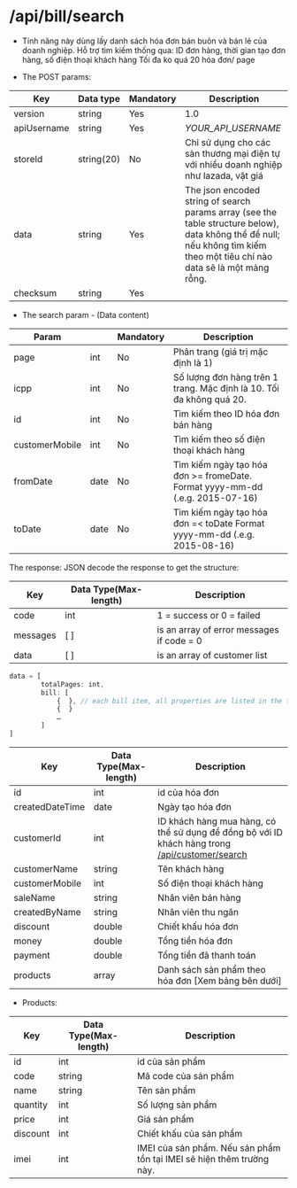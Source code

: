 # /api/bill/search 
- Tính năng này dùng lấy danh sách hóa đơn bán buôn và bán lẻ của doanh nghiệp. Hỗ trợ tìm kiếm thống qua: ID đơn hàng, thời gian tạo đơn hàng, số điện thoại khách hàng Tối đa ko quá 20 hóa đơn/ page
 
- The POST params:

Key | Data type | Mandatory | Description
-----|------------|-------------|--------
version | string | Yes | 1.0
apiUsername | string | Yes | _YOUR_API_USERNAME_
storeId | string(20) | No| Chỉ sử dụng cho các sàn thương mại điện tự với nhiều doanh nghiệp như lazada, vật giá
data |string | Yes| The json encoded string of search params array (see the table structure below), data không thể để null; nếu không tìm kiếm theo một tiêu chí nào data sẽ là một mảng rỗng.
checksum | string | Yes | <p></p>

- The search param - (Data content)

Param | | Mandatory | Description
----- | -------- | ------- |----------
page |int| No | Phân trang (giá trị mặc định là 1)
icpp | int | No | Số lượng đơn hàng trên 1 trang. Mặc định là 10. Tối đa không quá 20.
id | int | No| Tìm kiếm theo ID hóa đơn bán hàng
customerMobile | int | No|Tìm kiếm theo số điện thoại khách hàng
fromDate| date |No| Tìm kiếm ngày tạo hóa đơn >= fromeDate. Format yyyy-mm-dd (.e.g. 2015-07-16)
toDate | date | No | Tìm kiếm ngày tạo hóa đơn =< toDate Format yyyy-mm-dd (.e.g. 2015-08-16)
 
The response: JSON decode the response to get the structure:

Key |Data Type(Max-length) |Description
----- | --------- | --------
code | int |1 = success or 0 = failed
messages | [ ] |is an array of error messages if code = 0
data | [ ]| is an array of customer list

```js
data = [
        totalPages: int,
        bill: [
            {  }, // each bill item, all properties are listed in the table below
			{  }
            …
		]
]
```

Key | Data Type(Max-length) | Description
------- | ----------- | ----------
id | int | id của hóa đơn
createdDateTime | date | Ngày tạo hóa đơn
customerId |int | ID khách hàng mua hàng, có thể sử dụng để đồng bộ với ID khách hàng trong [/api/customer/search](search.html)
customerName | string | Tên khách hàng
customerMobile | int | Số điện thoại khách hàng
saleName | string | Nhân viên bán hàng
createdByName | string| Nhân viên thu ngân
discount | double | Chiết khấu hóa đơn
money | double | Tổng tiền hóa đơn
payment | double | Tổng tiền đã thanh toán
products | array | Danh sách sản phẩm theo hóa đơn [Xem bảng bên dưới]

- Products:

Key | Data Type(Max-length) | Description
---------- | ----------- | ----------
id | int | id của sản phẩm
code | string | Mã code của sản phẩm
name | string | Tên sản phẩm
quantity | int | Số lượng sản phẩm
price | int | Giá sản phẩm
discount | int | Chiết khấu của sản phẩm
imei | int | IMEI của sản phẩm. Nếu sản phẩm tồn tại IMEI sẽ hiện thêm trường này.